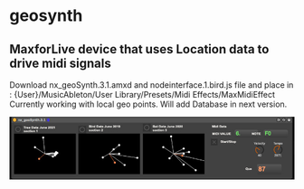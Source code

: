 # geosynth

## MaxforLive device that uses Location data to drive midi signals

Download nx_geoSynth.3.1.amxd and nodeinterface.1.bird.js file and place in :
{User}/MusicAbleton/User Library/Presets/Midi Effects/MaxMidiEffect
Currently working with local geo points. Will add Database in next version.

![screenshot](./screenshot.jpeg)
